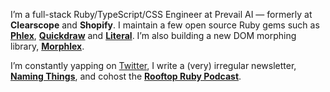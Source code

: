 I’m a full-stack Ruby/TypeScript/CSS Engineer at Prevail AI — formerly at **Clearscope** and **Shopify**. I maintain a few open source Ruby gems such as **[Phlex](https://phlex.fun)**, **[Quickdraw](https://github.com/joeldrapper/quickdraw)** and **[Literal](https://literal.fun)**. I’m also building a new DOM morphing library, **[Morphlex](https://github.com/phlex-ruby/morphlex)**.

I’m constantly yapping on [Twitter](https://twitter.com/joeldrapper), I write a (very) irregular newsletter, **[Naming Things](https://www.namingthings.org)**, and cohost the **[Rooftop Ruby Podcast](https://www.rooftopruby.com)**.
